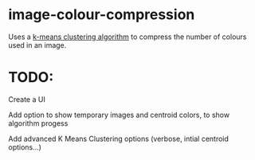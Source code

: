 # image-colour-compression
Uses a [k-means clustering algorithm](https://en.wikipedia.org/wiki/K-means_clustering) to compress the number of colours used in an image.

# TODO:
Create a UI

Add option to show temporary images and centroid colors, to show algorithm progess

Add advanced K Means Clustering options (verbose, intial centroid options...)
